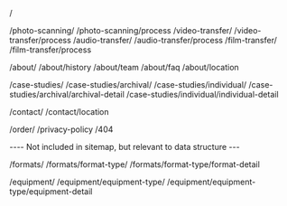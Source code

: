 /

/photo-scanning/
/photo-scanning/process
/video-transfer/
/video-transfer/process
/audio-transfer/
/audio-transfer/process
/film-transfer/
/film-transfer/process

/about/
/about/history
/about/team
/about/faq
/about/location

/case-studies/
/case-studies/archival/
/case-studies/individual/
/case-studies/archival/archival-detail
/case-studies/individual/individual-detail

/contact/
/contact/location

/order/
/privacy-policy
/404


---- Not included in sitemap, but relevant to data structure ---

/formats/
/formats/format-type/
/formats/format-type/format-detail

/equipment/
/equipment/equipment-type/
/equipment/equipment-type/equipment-detail